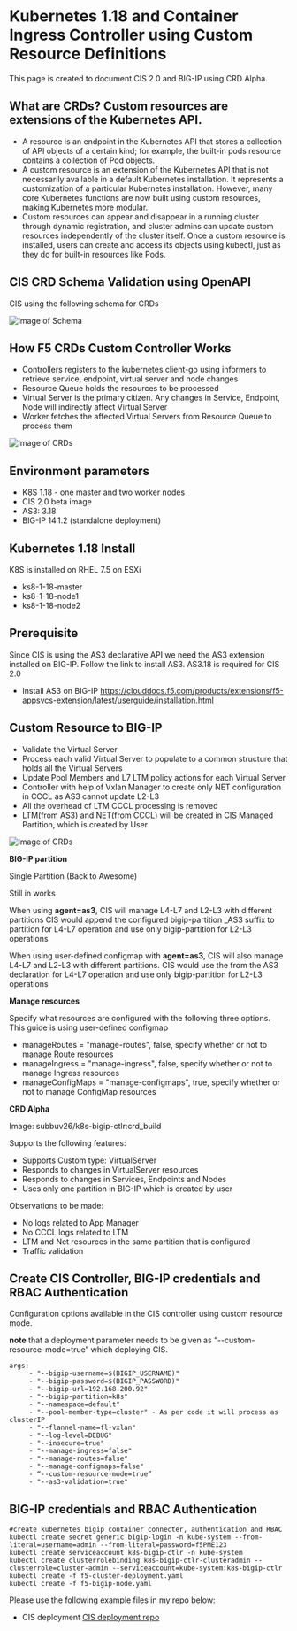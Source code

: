 # Kubernetes 1.18 and Container Ingress Controller using Custom Resource Definitions 

This page is created to document CIS 2.0 and BIG-IP using CRD Alpha.  

## What are CRDs? Custom resources are extensions of the Kubernetes API. 

* A resource is an endpoint in the Kubernetes API that stores a collection of API objects of a certain kind; for example, the built-in pods resource contains a collection of Pod objects.
* A custom resource is an extension of the Kubernetes API that is not necessarily available in a default Kubernetes installation. It represents a customization of a particular Kubernetes installation. However, many core Kubernetes functions are now built using custom resources, making Kubernetes more modular.
*  Custom resources can appear and disappear in a running cluster through dynamic registration, and cluster admins can update custom resources independently of the cluster itself. Once a custom resource is installed, users can create and access its objects using kubectl, just as they do for built-in resources like Pods.

## CIS CRD Schema Validation using OpenAPI

CIS using the following schema for CRDs

![Image of Schema](https://github.com/mdditt2000/kubernetes-1-18/blob/master/cis%202.0/diagrams/2020-04-23_13-33-54.png)

## How F5 CRDs Custom Controller Works

* Controllers registers to the kubernetes client-go using informers to retrieve service, endpoint, virtual server and node changes
* Resource Queue holds the resources to be processed
* Virtual Server is the primary citizen.  Any changes in Service, Endpoint, Node will indirectly affect Virtual Server
* Worker fetches the affected Virtual Servers from Resource Queue to process them

![Image of CRDs](https://github.com/mdditt2000/kubernetes-1-18/blob/master/cis%202.0/diagrams/2020-04-23_13-00-46.png)

## Environment parameters

* K8S 1.18 - one master and two worker nodes
* CIS 2.0 beta image
* AS3: 3.18
* BIG-IP 14.1.2 (standalone deployment)

## Kubernetes 1.18 Install

K8S is installed on RHEL 7.5 on ESXi

* ks8-1-18-master  
* ks8-1-18-node1
* ks8-1-18-node2

## Prerequisite

Since CIS is using the AS3 declarative API we need the AS3 extension installed on BIG-IP. Follow the link to install AS3. AS3.18 is required for CIS 2.0
 
* Install AS3 on BIG-IP
https://clouddocs.f5.com/products/extensions/f5-appsvcs-extension/latest/userguide/installation.html

## Custom Resource to BIG-IP

* Validate the Virtual Server
* Process each valid Virtual Server to populate to a common structure that holds all the Virtual Servers
* Update Pool Members and L7 LTM policy actions for each Virtual Server
* Controller with help of  Vxlan Manager to create only NET configuration in CCCL as AS3 cannot update L2-L3
* All the overhead of LTM CCCL processing is removed
* LTM(from AS3) and NET(from CCCL) will be created in CIS Managed Partition, which is created by User

![Image of CRDs](https://github.com/mdditt2000/kubernetes-1-18/blob/master/cis%202.0/diagrams/2020-04-23_13-17-43.png)

**BIG-IP partition**

Single Partition (Back to Awesome)

Still in works

When using **agent=as3**, CIS will manage L4-L7 and L2-L3 with different partitions CIS would append the configured bigip-partition <partition>_AS3 suffix to partition for L4-L7 operation and use only bigip-partition <partition> for L2-L3 operations

When using user-defined configmap with **agent=as3**, CIS will also manage L4-L7 and L2-L3 with different partitions. CIS would use the <tenant> from the AS3 declaration for L4-L7 operation and use only bigip-partition <partition> for L2-L3 operations

**Manage resources**

Specify what resources are configured with the following three options. This guide is using user-defined configmap

* manageRoutes = "manage-routes", false, specify whether or not to manage Route resources
* manageIngress = "manage-ingress", false, specify whether or not to manage Ingress resources
* manageConfigMaps = "manage-configmaps", true, specify whether or not to manage ConfigMap resources

**CRD Alpha**

Image: subbuv26/k8s-bigip-ctlr:crd_build
 
Supports the following features:
* Supports Custom type: VirtualServer
* Responds to changes in VirtualServer resources
* Responds to changes in Services, Endpoints and Nodes
* Uses only one partition in BIG-IP which is created by user
 
Observations to be made:

* No logs related to App Manager
* No CCCL logs related to LTM
* LTM and Net resources in the same partition that is configured
* Traffic validation

## Create CIS Controller, BIG-IP credentials and RBAC Authentication

Configuration options available in the CIS controller using custom resource mode. 

**note** that a deployment parameter needs to be given as “--custom-resource-mode=true” which deploying CIS.
```
args: 
     - "--bigip-username=$(BIGIP_USERNAME)"
     - "--bigip-password=$(BIGIP_PASSWORD)"
     - "--bigip-url=192.168.200.92"
     - "--bigip-partition=k8s"
     - "--namespace=default"
     - "--pool-member-type=cluster" - As per code it will process as clusterIP
     - "--flannel-name=fl-vxlan"
     - "--log-level=DEBUG"
     - "--insecure=true"
     - "--manage-ingress=false"
     - "--manage-routes=false"
     - "--manage-configmaps=false"
     - “--custom-resource-mode=true”
     - "--as3-validation=true"
```

## BIG-IP credentials and RBAC Authentication

```
#create kubernetes bigip container connecter, authentication and RBAC
kubectl create secret generic bigip-login -n kube-system --from-literal=username=admin --from-literal=password=f5PME123
kubectl create serviceaccount k8s-bigip-ctlr -n kube-system
kubectl create clusterrolebinding k8s-bigip-ctlr-clusteradmin --clusterrole=cluster-admin --serviceaccount=kube-system:k8s-bigip-ctlr
kubectl create -f f5-cluster-deployment.yaml
kubectl create -f f5-bigip-node.yaml
```
Please use the following example files in my repo below:

* CIS deployment [CIS deployment repo](https://github.com/mdditt2000/kubernetes-1-18/tree/master/cis%201.14/big-ip-92)